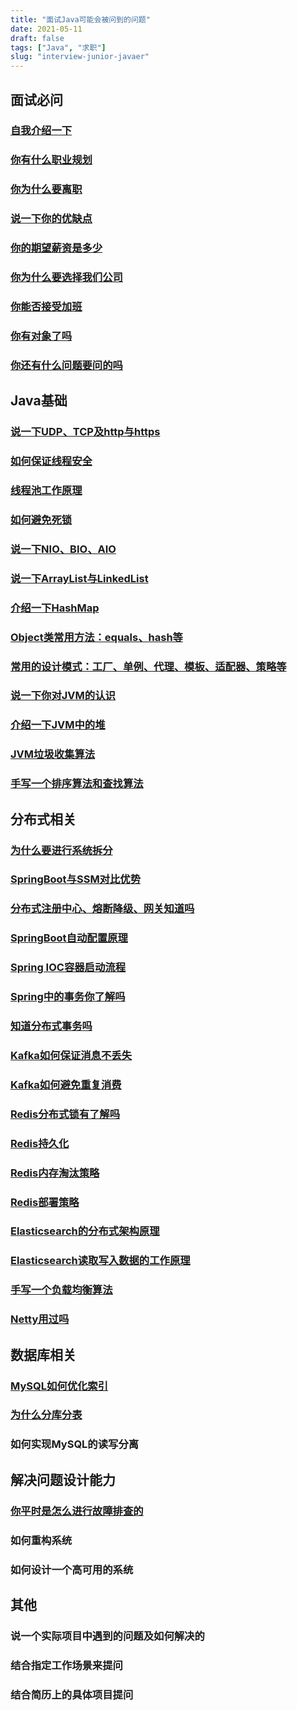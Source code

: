 ```yaml
---
title: "面试Java可能会被问到的问题"
date: 2021-05-11
draft: false
tags: ["Java", "求职"]
slug: "interview-junior-javaer"
---
```


## 面试必问
### [自我介绍一下](/iblog/posts/resume/interview-questions-and-answers/#自我介绍)
### [你有什么职业规划](/iblog/posts/resume/interview-questions-and-answers/#你的职业规划是什么)
### [你为什么要离职](/iblog/posts/resume/interview-questions-and-answers/#你从上一家公司离职的原因)
### [说一下你的优缺点](/iblog/posts/resume/interview-questions-and-answers/#优缺点)
### [你的期望薪资是多少](/iblog/posts/resume/interview-questions-and-answers/#面试如何谈薪资httpswwwbilibilicomvideobv1ou411f7r4)
### [你为什么要选择我们公司](/iblog/posts/resume/interview-questions-and-answers/#你为什么要选择我们公司)
### [你能否接受加班](/iblog/posts/resume/interview-questions-and-answers/#你能否接受加班httpswwwbilibilicomvideobv1vj411y7ni)
### [你有对象了吗](/iblog/posts/resume/interview-questions-and-answers/#你有对象吗)
### [你还有什么问题要问的吗](/iblog/posts/resume/interview-questions-and-answers/#你还有什么想问的吗)


## Java基础
### [说一下UDP、TCP及http与https](/iblog/posts/essays/net-program-java/)
### [如何保证线程安全](/iblog/posts/rookie/rookie-multi-thread/#线程安全)
### [线程池工作原理](/iblog/posts/rookie/rookie-multi-thread/#线程池)
### [如何避免死锁](/iblog/posts/rookie/rookie-multi-thread/#死锁)
### [说一下NIO、BIO、AIO](/iblog/posts/rookie/rookie-io/#io模型)
### [说一下ArrayList与LinkedList](/iblog/posts/rookie/rookie-java-container/#arraylist)
### [介绍一下HashMap](/iblog/posts/essays/java-hashmap/)
### [Object类常用方法：equals、hash等](/iblog/posts/rookie/rookie-objectclass-methods/)
### [常用的设计模式：工厂、单例、代理、模板、适配器、策略等](/iblog/posts/rookie/rookie-object-oriented/#设计模式)
### [说一下你对JVM的认识](/iblog/posts/jvm/jvm-start/#jvm整体结构)
### [介绍一下JVM中的堆](/iblog/posts/jvm/jvm-heap/#堆)
### [JVM垃圾收集算法](/iblog/posts/jvm/java-garbage-collection/#垃圾回收相关算法思想)
### [手写一个排序算法和查找算法](/iblog/posts/essays/data-structures-algorithms/#排序算法)


## 分布式相关
### [为什么要进行系统拆分](/iblog/posts/essays/java-small-service/#为什么要使用微服务)
### [SpringBoot与SSM对比优势](/iblog/posts/spring/java-spring/#springboot)
### [分布式注册中心、熔断降级、网关知道吗](/iblog/posts/essays/java-small-service/)
### [SpringBoot自动配置原理](/iblog/posts/spring/java-springboot/#springbootapplication原理)
### [Spring IOC容器启动流程](/iblog/posts/spring/java-spring/#spring-启动流程)
### [Spring中的事务你了解吗](/iblog/posts/spring/java-spring/#spring事务)
### [知道分布式事务吗](/iblog/posts/essays/java-transaction/)
### [Kafka如何保证消息不丢失](/iblog/posts/essays/java-mq/#生产者数据可靠性保证)
### [Kafka如何避免重复消费](/iblog/posts/essays/java-mq/#消费者消费数据问题)
### [Redis分布式锁有了解吗](/iblog/posts/essays/java-redis/#redis分布式锁)
### [Redis持久化](/iblog/posts/essays/java-redis/#redis持久化)
### [Redis内存淘汰策略](/iblog/posts/essays/java-redis/#redis内存淘汰策略)
### [Redis部署策略](/iblog/posts/essays/java-redis/#redis部署策略)
### [Elasticsearch的分布式架构原理](/iblog/posts/essays/elasticsearch/#分布式架构原理)
### [Elasticsearch读取写入数据的工作原理](/iblog/posts/essays/elasticsearch/#写数据流程)
### [手写一个负载均衡算法](/iblog/posts/essays/java-small-service/#服务负载)
### [Netty用过吗](/iblog/posts/rookie/rookie-io/#nettyhttpsdongzlgithubionetty-handbook)

## 数据库相关
### [MySQL如何优化索引](/iblog/posts/essays/sql-select-fast/#mysqlsql优化)
### [为什么分库分表](/iblog/posts/essays/sql-select-fast/#分库分表)
### 如何实现MySQL的读写分离


## 解决问题设计能力
### [你平时是怎么进行故障排查的](/iblog/posts/essays/eye-beam/#常见故障排查)
### 如何重构系统
### 如何设计一个高可用的系统


## 其他
### 说一个实际项目中遇到的问题及如何解决的
### 结合指定工作场景来提问
### 结合简历上的具体项目提问


